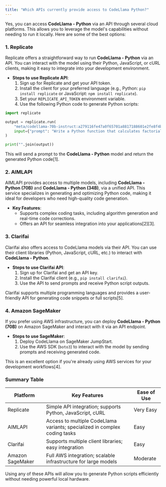 ```yaml
---
title: "Which APIs currently provide access to CodeLlama Python?"
---
```


Yes, you can access **CodeLlama - Python** via an API through several cloud platforms. This allows you to leverage the model's capabilities without needing to run it locally. Here are some of the best options:

### 1. Replicate

Replicate offers a straightforward way to run **CodeLlama - Python** via an API. You can interact with the model using their Python, JavaScript, or cURL clients, making it easy to integrate into your development environment.

- **Steps to use Replicate API**:
  1. Sign up for Replicate and get your API token.
  2. Install the client for your preferred language (e.g., Python: `pip install replicate` or JavaScript: `npm install replicate`).
  3. Set your `REPLICATE_API_TOKEN` environment variable.
  4. Use the following Python code to generate Python scripts:

```python
import replicate

output = replicate.run(
    "meta/codellama-70b-instruct:a279116fe47a0f65701a8817188601e2fe8f4b9e04a518789655ea7b995851bf",
    input={"prompt": "Write a Python function that calculates factorial recursively."}
)

print("".join(output))
```

This will send a prompt to the **CodeLlama - Python** model and return the generated Python code\[1].

### 2. AIMLAPI

AIMLAPI provides access to multiple models, including **CodeLlama - Python (70B)** and **CodeLlama - Python (34B)**, via a unified API. This service specializes in generating and optimizing Python code, making it ideal for developers who need high-quality code generation.

- **Key Features**:
  - Supports complex coding tasks, including algorithm generation and real-time code corrections.
  - Offers an API for seamless integration into your applications\[2]\[3].

### 3. Clarifai

Clarifai also offers access to CodeLlama models via their API. You can use their client libraries (Python, JavaScript, cURL, etc.) to interact with **CodeLlama - Python**.

- **Steps to use Clarifai API**:
  1. Sign up for Clarifai and get an API key.
  2. Install the Clarifai client (e.g., `pip install clarifai`).
  3. Use the API to send prompts and receive Python script outputs.

Clarifai supports multiple programming languages and provides a user-friendly API for generating code snippets or full scripts\[5].

### 4. Amazon SageMaker

If you prefer using AWS infrastructure, you can deploy **CodeLlama - Python (70B)** on Amazon SageMaker and interact with it via an API endpoint.

- **Steps to use SageMaker**:
  1. Deploy CodeLlama on SageMaker JumpStart.
  2. Use the AWS SDK (`boto3`) to interact with the model by sending prompts and receiving generated code.

This is an excellent option if you're already using AWS services for your development workflows\[4].

### Summary Table

| Platform         | Key Features                                                               | Ease of Use |
| ---------------- | -------------------------------------------------------------------------- | ----------- |
| Replicate        | Simple API integration; supports Python, JavaScript, cURL                  | Very Easy   |
| AIMLAPI          | Access to multiple CodeLlama variants; specialized in complex coding tasks | Easy        |
| Clarifai         | Supports multiple client libraries; easy integration                       | Easy        |
| Amazon SageMaker | Full AWS integration; scalable infrastructure for large models             | Moderate    |

Using any of these APIs will allow you to generate Python scripts efficiently without needing powerful local hardware.

&#x20;
